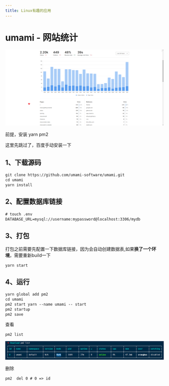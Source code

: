 ```yaml
---
title: Linux有趣的应用
---
```


# umami - 网站统计 

![image-20230312165458820](App.assets/image-20230312165458820.png) 

前提，安装 yarn pm2

这里先跳过了，百度手动安装一下

## 1、下载源码

```shell
git clone https://github.com/umami-software/umami.git
cd umami
yarn install
```

## 2、配置数据库链接

```env
# touch .env
DATABASE_URL=mysql://username:mypassword@localhost:3306/mydb
```

## 3、打包

打包之前需要先配置一下数据库链接，因为会自动创建数据表,如果**换了一个环境**，需要重新build一下 

```shell
yarn start
```

## 4、运行

```shell
yarn global add pm2
cd umami
pm2 start yarn --name umami -- start
pm2 startup
pm2 save
```

查看

```
pm2 list
```

![image-20230312165238645](App.assets/image-20230312165238645.png) 

删除

```shell
pm2  del 0 # 0 => id
```


